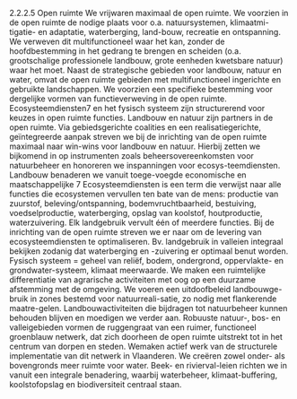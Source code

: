 2.2.2.5 Open ruimte We vrijwaren maximaal de open ruimte. We voorzien in de open ruimte de nodige plaats voor o.a. natuursystemen, klimaatmi-tigatie- en adaptatie, waterberging, land-bouw, recreatie en ontspanning. We verweven dit multifunctioneel waar het kan, zonder de hoofdbestemming in het gedrang te brengen en scheiden (o.a. grootschalige professionele landbouw, grote eenheden kwetsbare natuur) waar het moet. Naast de strategische gebieden voor landbouw, natuur en water, omvat de open ruimte gebieden met multifunctioneel ingerichte en gebruikte landschappen. We voorzien een specifieke bestemming voor dergelijke vormen van functieverweving in de open ruimte. Ecosysteemdiensten7 en het fysisch systeem zijn structurerend voor keuzes in open ruimte functies. Landbouw en natuur zijn partners in de open ruimte. Via gebiedsgerichte coalities en een realisatiegerichte, geïntegreerde aanpak streven we bij de inrichting van de open ruimte maximaal naar win-wins voor landbouw en natuur. Hierbij zetten we bijkomend in op instrumenten zoals beheersovereenkomsten voor natuurbeheer en honoreren we inspanningen voor ecosys-teemdiensten. Landbouw benaderen we vanuit toege-voegde economische en maatschappelijke 7 Ecosysteemdiensten is een term die verwijst naar alle functies die ecosystemen vervullen ten bate van de mens: productie van zuurstof, beleving/ontspanning, bodemvruchtbaarheid, bestuiving, voedselproductie, waterberging, opslag van koolstof, houtproductie, waterzuivering. Elk landgebruik vervult één of meerdere functies. Bij de inrichting van de open ruimte streven we er naar om de levering van ecosysteemdiensten te optimaliseren. Bv. landgebruik in valleien integraal bekijken zodanig dat waterberging en -zuivering er optimaal benut worden. Fysisch systeem = geheel van reliëf, bodem, ondergrond, oppervlakte- en grondwater-systeem, klimaat meerwaarde. We maken een ruimtelijke differentiatie van agrarische activiteiten met oog op een duurzame afstemming met de omgeving. We voeren een uitdoofbeleid landbouwge-bruik in zones bestemd voor natuurreali-satie, zo nodig met flankerende maatre-gelen. Landbouwactiviteiten die bijdragen tot natuurbeheer kunnen behouden blijven en moedigen we verder aan. Robuuste natuur-, bos- en valleigebieden vormen de ruggengraat van een ruimer, functioneel groenblauw netwerk, dat zich doorheen de open ruimte uitstrekt tot in het centrum van dorpen en steden. Wemaken actief werk van de structurele implementatie van dit netwerk in Vlaanderen. We creëren zowel onder- als bovengronds meer ruimte voor water. Beek- en rivierval-leien richten we in vanuit een integrale benadering, waarbij waterbeheer, klimaat-buffering, koolstofopslag en biodiversiteit centraal staan. 